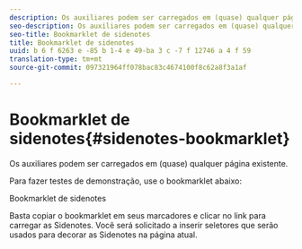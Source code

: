 ```yaml
---
description: Os auxiliares podem ser carregados em (quase) qualquer página existente.
seo-description: Os auxiliares podem ser carregados em (quase) qualquer página existente.
seo-title: Bookmarklet de sidenotes
title: Bookmarklet de sidenotes
uuid: b 6 f 6263 e -85 b 1-4 e 49-ba 3 c -7 f 12746 a 4 f 59
translation-type: tm+mt
source-git-commit: 097321964ff078bac83c4674100f8c62a8f3a1af

---
```



# Bookmarklet de sidenotes{#sidenotes-bookmarklet}

Os auxiliares podem ser carregados em (quase) qualquer página existente.

Para fazer testes de demonstração, use o bookmarklet abaixo:

Bookmarklet de sidenotes

Basta copiar o bookmarklet em seus marcadores e clicar no link para carregar as Sidenotes. Você será solicitado a inserir seletores que serão usados para decorar as Sidenotes na página atual.
